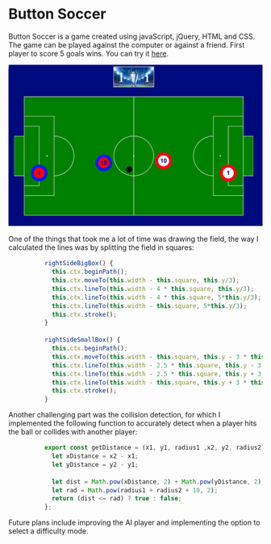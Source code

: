 # Button Soccer

Button Soccer is a game created using javaScript, jQuery, HTML and CSS. The game can be played against the computer or against a friend.  First player to score 5 goals wins.
You can try it [here](http://bogdanbobletec.us/button-soccer/index.html).

![soccer](https://raw.githubusercontent.com/Bogdan18b/button-soccer/master/assets/field.png)

One of the things that took me a lot of time was drawing the field, the way I calculated the lines was by splitting the field in squares:
```javaScript
          rightSideBigBox() {
            this.ctx.beginPath();
            this.ctx.moveTo(this.width - this.square, this.y/3);
            this.ctx.lineTo(this.width - 4 * this.square, this.y/3);
            this.ctx.lineTo(this.width - 4 * this.square, 5*this.y/3);
            this.ctx.lineTo(this.width - this.square, 5*this.y/3);
            this.ctx.stroke();
          }

          rightSideSmallBox() {
            this.ctx.beginPath();
            this.ctx.moveTo(this.width - this.square, this.y - 3 * this.square);
            this.ctx.lineTo(this.width - 2.5 * this.square, this.y - 3 * this.square);
            this.ctx.lineTo(this.width - 2.5 * this.square, this.y + 3 * this.square);
            this.ctx.lineTo(this.width - this.square, this.y + 3 * this.square);
            this.ctx.stroke();
          }
```
  Another challenging part was the collision detection, for which I implemented the following function to accurately detect when a player hits the ball or collides with another player:
```javaScript
          export const getDistance = (x1, y1, radius1 ,x2, y2, radius2) => {
            let xDistance = x2 - x1;
            let yDistance = y2 - y1;

            let dist = Math.pow(xDistance, 2) + Math.pow(yDistance, 2);
            let rad = Math.pow(radius1 + radius2 + 10, 2);
            return (dist <= rad) ? true : false;
          };
```
Future plans include improving the AI player and implementing the option to select a difficulty mode.
